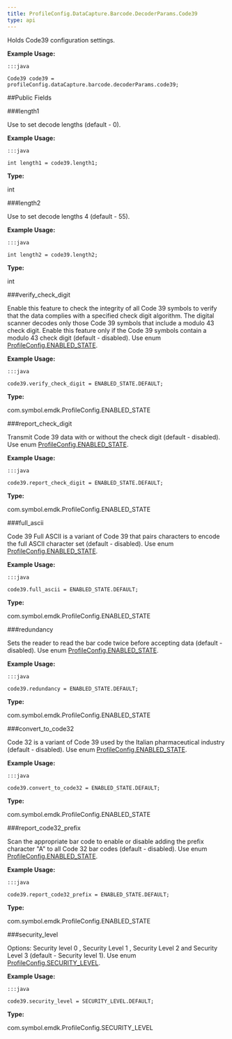 ```yaml
---
title: ProfileConfig.DataCapture.Barcode.DecoderParams.Code39
type: api
---
```



Holds Code39 configuration settings. 
 

**Example Usage:**
	
	:::java
	
	Code39 code39 = profileConfig.dataCapture.barcode.decoderParams.code39;
	


##Public Fields

###length1

Use to set decode lengths (default - 0).
 
 

**Example Usage:**
	
	:::java
	
	int length1 = code39.length1;
	


**Type:**

int

###length2

Use to set decode lengths 4 (default - 55).
 
 

**Example Usage:**
	
	:::java
	
	int length2 = code39.length2;
	


**Type:**

int

###verify_check_digit

Enable this feature to check the integrity of all Code 39 symbols to verify that the data complies with a specified check digit algorithm. 
 The digital scanner decodes only those Code 39 symbols that include a modulo 43 check digit. 
 Enable this feature only if the Code 39 symbols contain a modulo 43 check digit (default - disabled).
 Use enum [ ProfileConfig.ENABLED_STATE](../ProfileConfig-ENABLED_STATE). 
 
 

**Example Usage:**
	
	:::java
	
	code39.verify_check_digit = ENABLED_STATE.DEFAULT;
	


**Type:**

com.symbol.emdk.ProfileConfig.ENABLED_STATE

###report_check_digit

Transmit Code 39 data with or without the check digit (default - disabled).
 Use enum [ ProfileConfig.ENABLED_STATE](../ProfileConfig-ENABLED_STATE). 
 
 

**Example Usage:**
	
	:::java
	
	code39.report_check_digit = ENABLED_STATE.DEFAULT;
	


**Type:**

com.symbol.emdk.ProfileConfig.ENABLED_STATE

###full_ascii

Code 39 Full ASCII is a variant of Code 39 that pairs characters to encode the full ASCII character set (default - disabled).
 Use enum [ ProfileConfig.ENABLED_STATE](../ProfileConfig-ENABLED_STATE). 
 
 

**Example Usage:**
	
	:::java
	
	code39.full_ascii = ENABLED_STATE.DEFAULT;
	


**Type:**

com.symbol.emdk.ProfileConfig.ENABLED_STATE

###redundancy

Sets the reader to read the bar code twice before accepting data (default - disabled).
 Use enum [ ProfileConfig.ENABLED_STATE](../ProfileConfig-ENABLED_STATE). 
 
 

**Example Usage:**
	
	:::java
	
	code39.redundancy = ENABLED_STATE.DEFAULT;
	


**Type:**

com.symbol.emdk.ProfileConfig.ENABLED_STATE

###convert_to_code32

Code 32 is a variant of Code 39 used by the Italian pharmaceutical industry (default - disabled).
 Use enum [ ProfileConfig.ENABLED_STATE](../ProfileConfig-ENABLED_STATE). 
 
 

**Example Usage:**
	
	:::java
	
	code39.convert_to_code32 = ENABLED_STATE.DEFAULT;
	


**Type:**

com.symbol.emdk.ProfileConfig.ENABLED_STATE

###report_code32_prefix

Scan the appropriate bar code to enable or disable adding the prefix character "A" to all Code 32 bar codes (default - disabled).
 Use enum [ ProfileConfig.ENABLED_STATE](../ProfileConfig-ENABLED_STATE). 
 
 

**Example Usage:**
	
	:::java
	
	code39.report_code32_prefix = ENABLED_STATE.DEFAULT;
	


**Type:**

com.symbol.emdk.ProfileConfig.ENABLED_STATE

###security_level

Options: Security level 0 , Security Level 1 , Security Level 2 and Security Level 3 (default - Security level 1).
 Use enum [ ProfileConfig.SECURITY_LEVEL](../ProfileConfig-SECURITY_LEVEL). 
 
 

**Example Usage:**
	
	:::java
	
	code39.security_level = SECURITY_LEVEL.DEFAULT;
	


**Type:**

com.symbol.emdk.ProfileConfig.SECURITY_LEVEL

